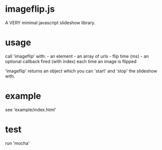 imageflip.js
============

A VERY minimal javascript slideshow library.

# usage
call 'imageflip' with:
	- an element
	- an array of urls
	- flip time (ms)
	- an optional callback fired (with index) each time an image is flipped
	
'imageflip' returns an object which you can 'start' and 'stop' the slideshow with.

# example
see 'example/index.html'

# test
run 'mocha'
